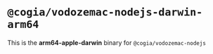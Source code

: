 # `@cogia/vodozemac-nodejs-darwin-arm64`

This is the **arm64-apple-darwin** binary for `@cogia/vodozemac-nodejs`
